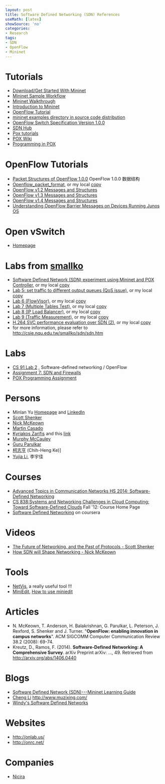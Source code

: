 ```yaml
---
layout: post
title: Software Defined Networking (SDN) References
useMath: [latex]
showSource: 'no'
categories:
- Research
tags:
- SDN
- OpenFlow
- Mininet
---
```


# Tutorials
 - [Download/Get Started With Mininet][57]
 - [Mininet Sample Workflow][58]
 - [Mininet Walkthrough][40]
 - [Introduction to Mininet][41]
 - [OpenFlow Tutorial][13]
 - [mininet examples directory in source code distribution][59]
 - [OpenFlow Switch Specification Version 1.0.0][14]
 - [SDN Hub][47]
 - [Pox tutorials][49]
 - [POX Wiki][50]
 - [Programming in POX][52]

# OpenFlow Tutorials
 - [Packet Structures of OpenFlow 1.0.0][15]  OpenFlow 1.0.0 数据结构
 - [Openflow_packet_format][42], or my local [copy][43]
 - [OpenFlow v1.2 Messages and Structures][46]
 - [OpenFlow v1.3 Messages and Structures][44]
 - [OpenFlow v1.4 Messages and Structures][45]
 - [Understanding OpenFlow Barrier Messages on Devices Running Junos OS][48]

# Open vSwitch
 - [Homepage][51]

# Labs from [smallko](http://csie.nqu.edu.tw/smallko/sdn/sdn.htm)
 - [Software Defined Network (SDN) experiment using Mininet and POX Controller][28], or my local [copy][29]
 - [Lab 5: set traffic to different output queues (QoS issue)][26], or my local [copy][27]
 - [Lab 6 (FlowVisor)][20], or my local [copy][21]
 - [Lab 7 (Multiple Tables Test)][22], or my local [copy][23]
 - [Lab 8 (IP Load Balancer)][16], or my local [copy][17]
 - [Lab 9 (Traffic Measurement)][18], or my local [copy][19]
 - [H.264 SVC performance evaluation over SDN (2)][24], or my local [copy][25]
 - for more information, please refer to <http://csie.nqu.edu.tw/smallko/sdn/sdn.htm>
 
# Labs
 - [CS 91 Lab 2][53] , Software-defined networking / OpenFlow
 - [Assignment 7: SDN and Firewalls][54]
 - [POX Programming Assignment][55]

# Persons
 - Minlan Yu [Homepage][10] and [LinkedIn][12]
 - [Scott Shenker][30]
 - [Nick McKeown][31]
 - [Martìn Casado][4]
 - [Kyriakos Zarifis][8] and this [link][9]
 - [Murphy McCauley][11]
 - [Guru Parulkar][32]
 - [柯志亨][33] (Chih-Heng Ke)]
 - [Yujia Li][34], 李宇佳


# Courses
 - [Advanced Topics in Communication Networks HS 2014: Software-Defined Networking][1]
 - [CS 838:Systems and Networking Challenges in Cloud Computing: Toward Software-Defined Clouds][36] Fall '12: Course Home Page
 - [Software Defined Networking][56] on coursera



# Videos
 - [The Future of Networking, and the Past of Protocols - Scott Shenker][2]
 - [How SDN will Shape Networking - Nick McKeown][3]

# Tools
 - [NetVis][35], a really useful tool !!!
 - [MiniEdit][38], [How to use miniedit][39]

# Articles
 - N. McKeown, T. Anderson, H. Balakrishnan, G. Parulkar, L. Peterson, J. Rexford, S. Shenker and J. Turner. "**OpenFlow: enabling innovation in campus networks**". ACM SIGCOMM Computer Communication Review 38.2 (2008): 69-74.
 - Kreutz, D., Ramos, F. (2014). **Software-Defined Networking: A Comprehensive Survey**. arXiv Preprint arXiv: …, 49. Retrieved from http://arxiv.org/abs/1406.0440


# Blogs
 - [Software Defined Network (SDN)---Mininet Learning Guide][6]
 - [Cheng Li][5] http://www.muzixing.com/
 - [Windy's Software Defined Networks][37]

# Websites
 - <http://onlab.us/>
 - <http://onrc.net/>


# Companies
 - [Nicira][7]






[59]: https://github.com/mininet/mininet/tree/master/examples
[58]: http://mininet.org/sample-workflow/
[57]: http://mininet.org/download/
[56]: https://www.coursera.org/course/sdn1
[55]: https://coruja.di.fc.ul.pt/file.php/725/tp/ProgrammingAssignment2_POX_PRD.pdf
[54]: https://www.udacity.com/wiki/cn/assignment7-sdn-firewall
[53]: http://web.cs.swarthmore.edu/~kwebb/cs91/f14/labs/lab2.html
[52]: https://openflow.stanford.edu/display/ONL/Programming+in+POX
[51]: http://openvswitch.github.io/
[50]: https://openflow.stanford.edu/display/ONL/POX+Wiki
[49]: https://github.com/hip2b2/poxstuff
[48]: http://www.juniper.net/techpubs/en_US/junos13.2/topics/concept/junos-sdn-openflow-messages-barrier-overview.html
[47]: http://sdnhub.org/
[46]: http://ryu.readthedocs.org/en/latest/ofproto_v1_2_ref.html
[45]: http://ryu.readthedocs.org/en/latest/ofproto_v1_4_ref.html
[44]: http://ryu.readthedocs.org/en/latest/ofproto_v1_3_ref.html
[43]: /pdf/openflow/Openflow_packet_format.pdf
[42]: http://archive.openflow.org/wk/images/c/c5/Openflow_packet_format.pdf
[41]: https://github.com/mininet/mininet/wiki/Introduction-to-Mininet
[40]: http://mininet.org/walkthrough/
[39]: http://www.slideshare.net/limura/how-to-use-miniedit
[38]: http://techandtrains.com/category/miniedit/
[37]: http://windysdn.blogspot.tw/
[36]: http://pages.cs.wisc.edu/~akella/CS838/F12/index.html
[35]: http://www.cs.toronto.edu/~yujiali/proj/netvis.html
[34]: http://www.cs.toronto.edu/~yujiali/projects.html
[33]: http://csie.nqu.edu.tw/smallko/
[32]: http://parulkar.com/
[31]: http://yuba.stanford.edu/~nickm/
[30]: http://www.eecs.berkeley.edu/Faculty/Homepages/shenker.html
[29]: /pdf/sdn/lab/mySDN.pdf
[28]: http://csie.nqu.edu.tw/smallko/sdn/mySDN.pdf
[27]: /pdf/sdn/lab/mySDN_Lab5.pdf
[26]: http://csie.nqu.edu.tw/smallko/sdn/mySDN_Lab5.pdf
[25]: /pdf/sdn/lab/h264_eva2.pdf
[24]: http://csie.nqu.edu.tw/smallko/sdn/h264_eva2.pdf
[23]: /pdf/sdn/lab/mySDN_Lab7.pdf
[22]: http://csie.nqu.edu.tw/smallko/sdn/mySDN_Lab7.pdf
[21]: /pdf/sdn/lab/mySDN_Lab6.pdf
[20]: http://csie.nqu.edu.tw/smallko/sdn/mySDN_Lab6.pdf
[19]: /pdf/sdn/lab/measure_traffic.pdf
[18]: http://csie.nqu.edu.tw/smallko/sdn/measure_traffic.pdf
[17]: /pdf/sdn/lab/mySDN_Lab8.pdf
[16]: http://csie.nqu.edu.tw/smallko/sdn/mySDN_Lab8.pdf
[1]: http://www.csg.ethz.ch/education/lectures/ATCN/hs2014
[2]: https://www.youtube.com/watch?v=YHeyuD89n1Y
[3]: https://www.youtube.com/watch?v=c9-K5O_qYgA
[4]: http://yuba.stanford.edu/~casado/
[5]: http://www.muzixing.com/
[6]: http://csie.nqu.edu.tw/smallko/sdn/sdn.htm
[7]: http://en.wikipedia.org/wiki/Nicira
[8]: https://www.linkedin.com/profile/view?id=15296045&authType=NAME_SEARCH&authToken=FTDo&locale=en_US&trk=tyah&trkInfo=idx%3A1-1-1%2CtarId%3A1425764418953%2Ctas%3AKyriakos+Zarifis
[9]: http://nsl.cs.usc.edu/Profiles/KyriakosZarifis
[10]: http://www-bcf.usc.edu/~minlanyu/
[11]: http://opennetsummit.org/archives/apr12/mccauley-mon-nox.pdf
[12]: https://www.linkedin.com/pub/minlan-yu/9/b90/999/en
[13]: http://archive.openflow.org/wk/index.php/OpenFlow_Tutorial
[14]: https://www.opennetworking.org/images/stories/downloads/sdn-resources/onf-specifications/openflow/openflow-spec-v1.0.0.pdf
[15]: /pdf/openflow/openflow-1.0-packet-structures-draft-0.pdf

